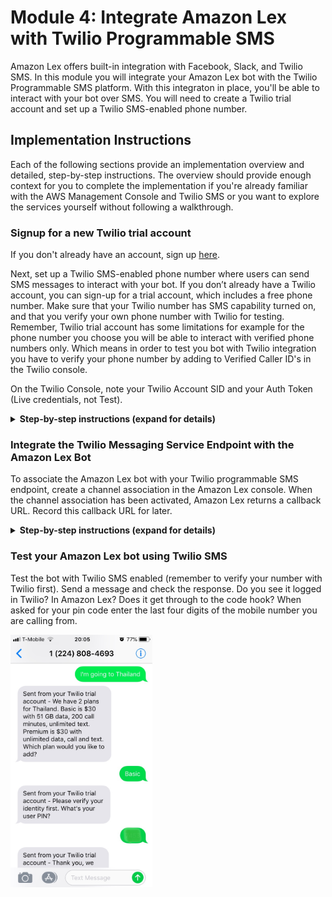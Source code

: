 # Module 4: Integrate Amazon Lex with Twilio Programmable SMS 

Amazon Lex offers built-in integration with Facebook, Slack, and Twilio SMS. In this module you will integrate your Amazon Lex bot with the Twilio Programmable SMS platform. With this integraton in place, you'll be able to interact with your bot over SMS. You will need to create a Twilio trial account and set up a Twilio SMS-enabled phone number. 

## Implementation Instructions

Each of the following sections provide an implementation overview and detailed, step-by-step instructions. The overview should provide enough context for you to complete the implementation if you're already familiar with the AWS Management Console and Twilio SMS or you want to explore the services yourself without following a walkthrough.

### Signup for a new Twilio trial account
If you don't already have an account, sign up [here](https://www.twilio.com/try-twilio).

Next, set up a Twilio SMS-enabled phone number where users can send SMS messages to interact with your bot. If you don’t already have a Twilio account, you can sign-up for a trial account, which includes a free phone number. Make sure that your Twilio number has SMS capability turned on, and that you verify your own phone number with Twilio for testing. Remember, Twilio trial account has some limitations for example for the phone number you choose you will be able to interact with verified phone numbers only. Which means in order to test you bot with Twilio integration you have to verify your phone number by adding to Verified Caller ID's in the Twilio console.

On the Twilio Console, note your Twilio Account SID and your Auth Token (Live credentials, not Test).

<details>
<summary><strong>Step-by-step instructions (expand for details)</strong></summary><p>

1. Once you sign up for the trial account, take a note of the Twilio Account SID and the Twilio Auth Token under Dashboard - Settings - General settings (note:  you likely need to create a `Learn & Explore` project to get started).

1. Under Phone Numbers, pick a phone number.  This phone number will be the SMS phone number which your bot users will use to interact with the Lex bot you created.  Please choose a US number because Twilio supports SMS for US numbers only at this time.

    <img src="images/twilio-numbers.png" alt="Twilio Manage Phone Numbers screenshot">

1. Under Verified Caller IDs section, verify the phone number you will use for testing. (For example, this is your mobile number if you intend to use that device to test your bot over SMS.)
</p></details>

### Integrate the Twilio Messaging Service Endpoint with the Amazon Lex Bot 
To associate the Amazon Lex bot with your Twilio programmable SMS endpoint, create a channel association in the Amazon Lex console. When the channel association has been activated, Amazon Lex returns a callback URL. Record this callback URL for later.
<details>
<summary><strong>Step-by-step instructions (expand for details)</strong></summary><p>

1. Open the [Amazon Lex console](https://console.aws.amazon.com/lex/home?region=us-east-1) and choose the `InternationalPlan` bot

1. Choose the **Channels** tab; then **Twilio SMS**

1. Provide the following information:
	* Channel name: `SMSTest`
	* Channel description: `Twilio SMS channel for dev bot`
	* KMS key:  `aws/lex`
	* Alias:  `dev`
	* Use the Auth Token and Account SID from earlier
	* Activate; note the endpoint created for Twilio SMS

    <img src="images/twilio-channel.png" alt="Amazon Lex - Twilio SMS Channel activation">

1. Next, we need to connect the Twilio SMS endpoint to the Amazon Lex bot using the Twilio Console

1. From Manage Numbers - Active Numbers, select the number to configure the Messaging webhook with the callback URL provided by Amazon Lex above

    <img src="images/twilio-webhook.png" alt="Twilio - Update messaging webhook">

</p></details>

### Test your Amazon Lex bot using Twilio SMS

Test the bot with Twilio SMS enabled (remember to verify your number with Twilio first).  Send a message and check the response.  Do you see it logged in Twilio?  In Amazon Lex?  Does it get through to the code hook?  When asked for your pin code enter the last four digits of the mobile number you are calling from.

<img src="images/twilio-sms.jpg" alt="Twilio - Test bot" width="45%">




